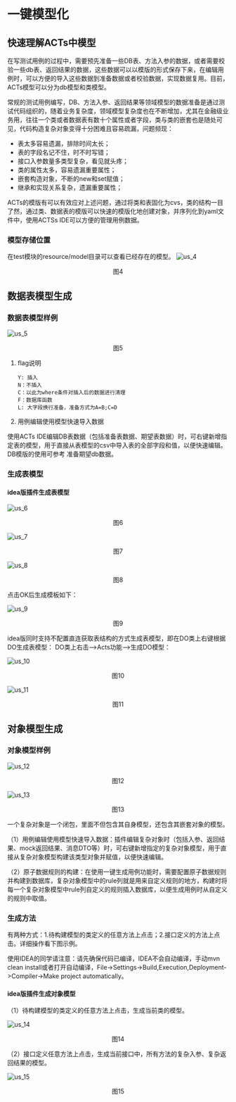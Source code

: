# 一键模型化

## 快速理解ACTs中模型
在写测试用例的过程中，需要预先准备一些DB表、方法入参的数据，或者需要校验一些db表、返回结果的数据，这些数据可以以模版的形式保存下来，在编辑用例时，可以方便的导入这些数据到准备数据或者校验数据，实现数据复用。目前，ACTs模型可以分为db模型和类模型。

常规的测试用例编写，DB、方法入参、返回结果等领域模型的数据准备是通过测试代码组织的，随着业务复杂度，领域模型复杂度也在不断增加，尤其在金融级业务用，往往一个类或者数据表有数十个属性或者字段，类与类的嵌套也是随处可见，代码构造复杂对象变得十分困难且容易疏漏，问题频现：
* 表太多容易遗漏，排除时间太长；
* 表的字段名记不住，时不时写错；
* 接口入参数量多类型复杂，看见就头疼；
* 类的属性太多，容易遗漏重要属性；
* 嵌套构造对象，不断的new和set赋值；
* 继承和实现关系复杂，遗漏重要属性；

ACTs的模版有可以有效应对上述问题，通过将类和表固化为cvs，类的结构一目了然，通过类、数据表的模版可以快速的模版化地创建对象，并序列化到yaml文件中，使用ACTSs IDE可以方便的管理用例数据。

### 模型存储位置

在test模块的resource/model目录可以查看已经存在的模型。
![us_4](./resources/us_4.png)
<div data-type="alignment" data-value="center" style="text-align:center">
  <div data-type="p">图4</div>
</div>

## 数据表模型生成

### 数据表模型样例

![us_5](./resources/us_5.png)
<div data-type="alignment" data-value="center" style="text-align:center">
  <div data-type="p">图5</div>
</div>

1. flag说明
    ```
    Y: 插入
    N：不插入
    C：以此为where条件对插入后的数据进行清理
    F：数据库函数
    L: 大字段换行准备，准备方式为A=B;C=D
    ```
2. 用例编辑使用模型快速导入数据

使用ACTs IDE编辑DB表数据（包括准备表数据、期望表数据）时，可右键新增指定表的模型，用于直接从表模型的csv中导入表的全部字段和值，以便快速编辑。DB模版的使用可参考 准备期望db数据。

### 生成表模型

#### idea版插件生成表模型

![us_6](./resources/us_6.png)
<div data-type="alignment" data-value="center" style="text-align:center">
  <div data-type="p">图6</div>
</div>


![us_7](./resources/us_7.png)
<div data-type="alignment" data-value="center" style="text-align:center">
  <div data-type="alignment" data-value="center" style="text-align:center">
    <div data-type="p">图7</div>
  </div>
</div>


![us_8](./resources/us_8.png)
<div data-type="alignment" data-value="center" style="text-align:center">
  <div data-type="alignment" data-value="center" style="text-align:center">
    <div data-type="p">图8</div>
  </div>
</div>

点击OK后生成模板如下：

![us_9](./resources/us_9.png)
<div data-type="alignment" data-value="center" style="text-align:center">
  <div data-type="alignment" data-value="center" style="text-align:center">
    <div data-type="p">图9</div>
  </div>
</div>


idea版同时支持不配置直连获取表结构的方式生成表模型，即在DO类上右键根据DO生成表模型：
DO类上右击-->Acts功能-->生成DO模型：

![us_10](./resources/us_10.png)
<div data-type="alignment" data-value="center" style="text-align:center">
  <div data-type="p">图10</div>
</div>


![us_11](./resources/us_11.png)
<div data-type="alignment" data-value="center" style="text-align:center">
  <div data-type="p">图11</div>
</div>

## 对象模型生成

### 对象模型样例

![us_12](./resources/us_12.png)
<div data-type="alignment" data-value="center" style="text-align:center">
  <div data-type="p">图12</div>
</div>

![us_13](./resources/us_13.png)
<div data-type="alignment" data-value="center" style="text-align:center">
  <div data-type="p">图13</div>
</div>

一个复杂对象是一个闭包，里面不但包含其自身模型，还包含其嵌套对象的模型。

（1）用例编辑使用模型快速导入数据：插件编辑复杂对象时（包括入参、返回结果、mock返回结果、消息DTO等）时，可右键新增指定的复杂对象模型，用于直接从复杂对象模型构建该类型对象并赋值，以便快速编辑。

（2）原子数据规则的构建：在使用一键生成用例功能时，需要配置原子数据规则并构建到数据库，复杂对象模型中的rule列就是用来自定义规则的地方，构建时将每一个复杂对象模型中rule列自定义的规则插入数据库，以便生成用例时从自定义的规则中取值。

### 生成方法
有两种方式：1.待构建模型的类定义的任意方法上点击；2.接口定义的方法上点击。详细操作看下图示例。

使用IDEA的同学请注意：请先确保代码已编译，IDEA不会自动编译，手动mvn clean install或者打开自动编译，File->Settings->Build,Execution,Deployment->Compiler->Make project automatically。
#### idea版插件生成对象模型
（1）待构建模型的类定义的任意方法上点击，生成当前类的模型。

![us_14](./resources/us_14.png)
<div data-type="alignment" data-value="center" style="text-align:center">
  <div data-type="p">图14</div>
</div>

（2）接口定义任意方法上点击，生成当前接口中，所有方法的复杂入参、复杂返回结果的模型。

![us_15](./resources/us_15.png)
<div data-type="alignment" data-value="center" style="text-align:center">
  <div data-type="p">图15</div>
</div>

